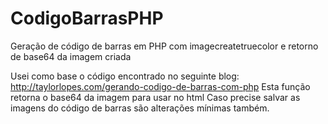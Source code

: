 # CodigoBarrasPHP
Geração de código de barras em PHP com imagecreatetruecolor e retorno de base64 da imagem criada

Usei como base o código encontrado no seguinte blog: http://taylorlopes.com/gerando-codigo-de-barras-com-php
Esta função retorna o base64 da imagem para usar no html
Caso precise salvar as imagens do código de barras são alterações mínimas também.

